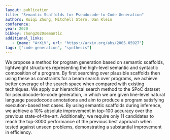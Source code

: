 ```yaml
---
layout: publication
title: "Semantic Scaffolds for Pseudocode-to-Code Generation"
authors: Ruiqi Zhong, Mitchell Stern, Dan Klein
conference:
year: 2020
bibkey: zhong2020semantic
additional_links:
   - {name: "ArXiV", url: "https://arxiv.org/abs/2005.05927"}
tags: ["code generation", "synthesis"]
---
```

We propose a method for program generation based on semantic scaffolds, lightweight structures representing the high-level semantic and syntactic composition of a program. By first searching over plausible scaffolds then using these as constraints for a beam search over programs, we achieve better coverage of the search space when compared with existing techniques. We apply our hierarchical search method to the SPoC dataset for pseudocode-to-code generation, in which we are given line-level natural language pseudocode annotations and aim to produce a program satisfying execution-based test cases. By using semantic scaffolds during inference, we achieve a 10% absolute improvement in top-100 accuracy over the previous state-of-the-art. Additionally, we require only 11 candidates to reach the top-3000 performance of the previous best approach when tested against unseen problems, demonstrating a substantial improvement in efficiency. 
